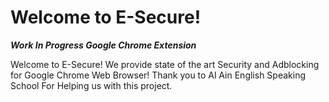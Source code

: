 # Welcome to E-Secure!

***Work In Progress Google Chrome Extension***

Welcome to E-Secure! We provide state of the art Security and Adblocking for Google Chrome Web Browser! Thank you to Al Ain English Speaking School For Helping us with this project.

